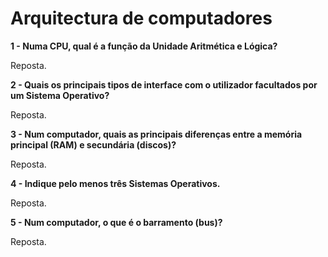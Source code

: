 # Arquitectura de computadores

**1 - Numa CPU, qual é a função da Unidade Aritmética e Lógica?**

Reposta.

**2 - Quais os principais tipos de interface com o utilizador facultados por um
Sistema Operativo?**

Reposta.

**3 - Num computador, quais as principais diferenças entre a memória principal
(RAM) e secundária (discos)?**

Reposta.

**4 - Indique pelo menos três Sistemas Operativos.**

Reposta.

**5 - Num computador, o que é o barramento (bus)?**

Reposta.
